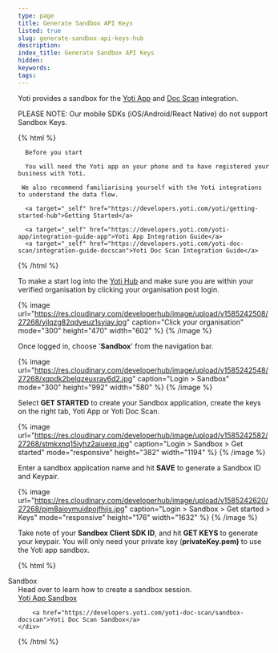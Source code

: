 ```yaml
---
type: page
title: Generate Sandbox API Keys
listed: true
slug: generate-sandbox-api-keys-hub
description: 
index_title: Generate Sandbox API Keys
hidden: 
keywords: 
tags: 
---
```


Yoti provides a sandbox for the [Yoti App](https://developers.yoti.com/yoti/getting-started-app) and [Doc Scan](https://developers.yoti.com/yoti/getting-started-docscan) integration.

PLEASE NOTE: Our mobile SDKs (iOS/Android/React Native) do not support Sandbox Keys.

{% html %}
<div class="alert-BYS">

   <div class="alert-title" id="BYS">

      Before you start

   </div>

   <div class="alert-text" >

      You will need the Yoti app on your phone and to have registered your business with Yoti.

     We also recommend familiarising yourself with the Yoti integrations to understand the data flow.

   </div>

   <div class="alert-links"> 

      <a target="_self" href="https://developers.yoti.com/yoti/getting-started-hub">Getting Started</a> 

      <a target="_self" href="https://developers.yoti.com/yoti-app/integration-guide-app">Yoti App Integration Guide</a> 
      <a target="_self" href="https://developers.yoti.com/yoti-doc-scan/integration-guide-docscan">Yoti Doc Scan Integration Guide</a> 

   </div>

</div>
{% /html %}

To make a start log into the [Yoti Hub](https://hub.yoti.com/) and make sure you are within your verified organisation by clicking your organisation post login.

{% image url="https://res.cloudinary.com/developerhub/image/upload/v1585242508/27268/yjlqzg82qdyeuz1syiay.jpg" caption="Click your organisation" mode="300" height="470" width="602" %}
{% /image %}

Once logged in, choose '**Sandbox**' from the navigation bar.

{% image url="https://res.cloudinary.com/developerhub/image/upload/v1585242548/27268/xqpdk2belqzeuxray6d2.jpg" caption="Login > Sandbox" mode="300" height="992" width="580" %}
{% /image %}

Select **GET STARTED** to create your Sandbox application, create the keys on the right tab, Yoti App or Yoti Doc Scan. 

{% image url="https://res.cloudinary.com/developerhub/image/upload/v1585242582/27268/stmkxnq15iyhz2aiuexq.jpg" caption="Login > Sandbox > Get started" mode="responsive" height="382" width="1194" %}
{% /image %}

Enter a sandbox application name and hit **SAVE** to generate a Sandbox ID and Keypair.

{% image url="https://res.cloudinary.com/developerhub/image/upload/v1585242620/27268/pjm8aioymuidpojfhjis.jpg" caption="Login > Sandbox > Get started > Keys" mode="responsive" height="176" width="1632" %}
{% /image %}

Take note of your **Sandbox Client SDK ID**, and hit **GET KEYS** to generate your keypair. You will only need your private key (**privateKey.pem)** to use the Yoti app sandbox.

{% html %}
<div class="alert-SAND">
    <div class="alert-title" id="SAND">
    <i _ngcontent-cvo-c21="" class="fas fa-external-link-alt" style="margin-left: -35px; margin-right: 15px"></i>  
      Sandbox
    </div>
    <div class="alert-text">
       Head over to learn how to create a sandbox session.
    </div>
    <div class="alert-links"> 
              <a href="/yoti-app/sandbox-app">Yoti App Sandbox</a>

        <a href="https://developers.yoti.com/yoti-doc-scan/sandbox-docscan">Yoti Doc Scan Sandbox</a>
    </div>
</div>

</div>
{% /html %}